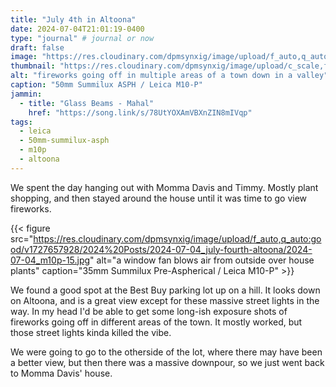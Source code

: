 ```yaml
---
title: "July 4th in Altoona"
date: 2024-07-04T21:01:19-0400
type: "journal" # journal or now
draft: false
image: "https://res.cloudinary.com/dpmsynxig/image/upload/f_auto,q_auto:good/v1727657928/2024%20Posts/2024-07-04_july-fourth-altoona/2024-07-04_m10p-65.jpg"
thumbnail: "https://res.cloudinary.com/dpmsynxig/image/upload/c_scale,f_auto,q_auto:good,w_740/v1727657928/2024%20Posts/2024-07-04_july-fourth-altoona/2024-07-04_m10p-65.jpg"
alt: "fireworks going off in multiple areas of a town down in a valley"
caption: "50mm Summilux ASPH / Leica M10-P"
jammin:
  - title: "Glass Beams - Mahal"
    href: "https://song.link/s/78UtYOXAmVBXnZIN8mIVqp"
tags:
  - leica
  - 50mm-summilux-asph
  - m10p
  - altoona
---
```


We spent the day hanging out with Momma Davis and Timmy. Mostly plant shopping, and then stayed around the house until it was time to go view fireworks.

{{< figure src="https://res.cloudinary.com/dpmsynxig/image/upload/f_auto,q_auto:good/v1727657928/2024%20Posts/2024-07-04_july-fourth-altoona/2024-07-04_m10p-15.jpg" alt="a window fan blows air from outside over house plants" caption="35mm Summilux Pre-Aspherical / Leica M10-P" >}}

We found a good spot at the Best Buy parking lot up on a hill. It looks down on Altoona, and is a great view except for these massive street lights in the way. In my head I'd be able to get some long-ish exposure shots of fireworks going off in different areas of the town. It mostly worked, but those street lights kinda killed the vibe.

We were going to go to the otherside of the lot, where there may have been a better view, but then there was a massive downpour, so we just went back to Momma Davis' house.
